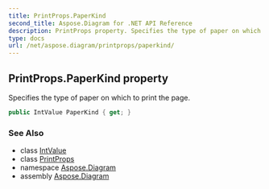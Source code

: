 ```yaml
---
title: PrintProps.PaperKind
second_title: Aspose.Diagram for .NET API Reference
description: PrintProps property. Specifies the type of paper on which to print the page
type: docs
url: /net/aspose.diagram/printprops/paperkind/
---
```

## PrintProps.PaperKind property

Specifies the type of paper on which to print the page.

```csharp
public IntValue PaperKind { get; }
```

### See Also

* class [IntValue](../../intvalue/)
* class [PrintProps](../)
* namespace [Aspose.Diagram](../../printprops/)
* assembly [Aspose.Diagram](../../../)


